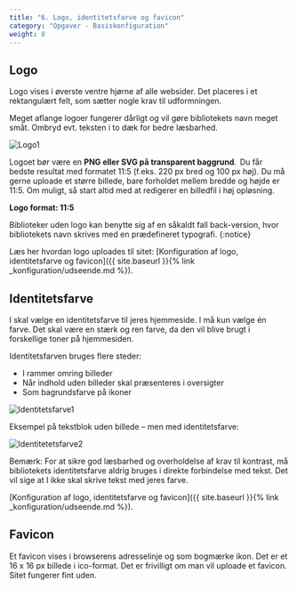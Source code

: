 ```yaml
---
title: "6. Logo, identitetsfarve og favicon"
category: "Opgaver - Basiskonfiguration"
weight: 8
---
```


## Logo

Logo vises i øverste ventre hjørne af alle websider. Det placeres i et rektangulært felt, som sætter nogle krav til udformningen. 

Meget aflange logoer fungerer dårligt og vil gøre bibliotekets navn meget småt. Ombryd evt. teksten i to dæk for bedre læsbarhed.

![Logo1](https://github.com/danskernesdigitalebibliotek/folkebibliotekernes_cms_manual/assets/1641342/2e9b1a4a-e230-4c40-b7ef-3cce79bda76d)

Logoet bør være en **PNG eller SVG på transparent baggrund**. 
Du får bedste resultat med formatet 11:5 (f.eks. 220 px bred og 100 px høj). Du må gerne uploade et større billede, bare forholdet mellem bredde og højde er 11:5. Om muligt, så start altid med at redigerer en billedfil i høj opløsning.

**Logo format: 11:5** 

Biblioteker uden logo kan benytte sig af en såkaldt fall back-version, hvor bibliotekets navn skrives med en prædefineret typografi. 
{:notice}

Læs her hvordan logo uploades til sitet: [Konfiguration af logo, identitetsfarve og favicon]({{ site.baseurl }}{% link _konfiguration/udseende.md %}). 

## Identitetsfarve
I skal vælge en identitetsfarve til jeres hjemmeside. I må kun vælge én farve. Det skal være en stærk og ren farve, da den vil blive brugt i forskellige toner på hjemmesiden.

Identitetsfarven bruges flere steder:
- I rammer omring billeder
- Når indhold uden billeder skal præsenteres i oversigter
- Som bagrundsfarve på ikoner

![Identitetsfarve1](https://github.com/danskernesdigitalebibliotek/folkebibliotekernes_cms_manual/assets/1641342/d9a434d6-8079-4e0c-95bd-dc3db3e3b9fd)

Eksempel på tekstblok uden billede – men med identitetsfarve: 

![Identitetetsfarve2](https://github.com/danskernesdigitalebibliotek/folkebibliotekernes_cms_manual/assets/1641342/5129bb24-db5b-4e7c-aa8c-7ae7a554e928)

Bemærk: For at sikre god læsbarhed og overholdelse af krav til kontrast, må bibliotekets identitetsfarve aldrig bruges i direkte forbindelse med tekst. Det vil sige at I ikke skal skrive tekst med jeres farve.

[Konfiguration af logo, identitetsfarve og favicon]({{ site.baseurl }}{% link _konfiguration/udseende.md %}).

## Favicon
Et favicon vises i browserens adresselinje og som bogmærke ikon. Det er et 16 x 16 px billede i ico-format.
Det er frivilligt om man vil uploade et favicon. Sitet fungerer fint uden.
